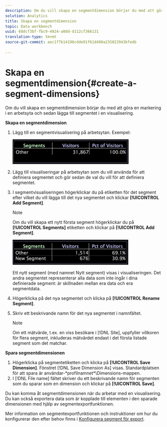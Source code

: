 ```yaml
---
description: Om du vill skapa en segmentdimension börjar du med att göra en markering i en arbetsyta och sedan lägga till segmentet i en visualisering.
solution: Analytics
title: Skapa en segmentdimension
topic: Data workbench
uuid: 68dcf3bf-fbc9-4924-a0dd-d112cf366131
translation-type: tm+mt
source-git-commit: aec1f7b14198cdde91f61d490a235022943bfedb

---
```



# Skapa en segmentdimension{#create-a-segment-dimensions}

Om du vill skapa en segmentdimension börjar du med att göra en markering i en arbetsyta och sedan lägga till segmentet i en visualisering.

**Skapa en segmentdimension**

1. Lägg till en segmentvisualisering på arbetsytan. Exempel:

   ![](assets/vis_Segment.png)

1. Lägg till visualiseringar på arbetsytan som du vill använda för att definiera segmentet och gör sedan de val du vill för att definiera segmentet.
1. I segmentvisualiseringen högerklickar du på etiketten för det segment efter vilket du vill lägga till det nya segmentet och klickar **[!UICONTROL Add Segment]**.

   >[!NOTE]
   >
   >Om du vill skapa ett nytt första segment högerklickar du på **[!UICONTROL Segments]** etiketten och klickar på **[!UICONTROL Add Segment]**.

   ![](assets/vis_SegmentNew.png)

   Ett nytt segment (med namnet Nytt segment) visas i visualiseringen. Det andra segmentet representerar alla data som inte ingår i dina definierade segment: är skillnaden mellan era data och era segmentdata.

1. Högerklicka på det nya segmentet och klicka på **[!UICONTROL Rename Segment]**.
1. Skriv ett beskrivande namn för det nya segmentet i namnfältet.

   >[!NOTE]
   >
   >Om ett mätvärde, t.ex. en viss besökare i [!DNL Site], uppfyller villkoren för flera segment, inkluderas mätvärdet endast i det första listade segment som det matchar.

**Spara segmentdimensionen**

1. Högerklicka på segmentetiketten och klicka på **[!UICONTROL Save Dimension]**. Fönstret [!DNL Save Dimension As] visas. Standardplatsen för att spara är användar-\*profilnamnet*\Dimensions-mappen.
1. I [!DNL File name] fältet skriver du ett beskrivande namn för segmenten som du sparar som en dimension och klickar på **[!UICONTROL Save]**.

Du kan komma åt segmentdimensionen när du arbetar med en visualisering. Du kan också exportera data som är kopplade till elementen i den sparade dimensionen med hjälp av segmentexportfunktionen.

Mer information om segmentexportfunktionen och instruktioner om hur du konfigurerar den efter behov finns i [Konfigurera segment för export](../../../../home/c-get-started/c-exp-data-seg-exp/t-config-sgts-expt.md#task-8857f221fa66463990ec9b60db6db372).
